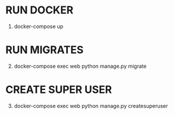 # RUN DOCKER
1. docker-compose up

# RUN MIGRATES
2. docker-compose exec web python manage.py migrate

# CREATE SUPER USER
3. docker-compose exec web python manage.py createsuperuser


